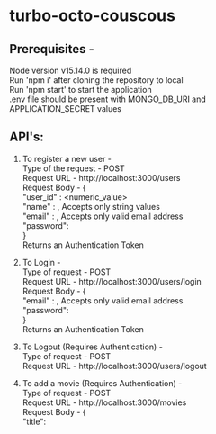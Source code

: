 # turbo-octo-couscous

## Prerequisites - 
Node version v15.14.0 is required \
Run 'npm i' after cloning the repository to local \
Run 'npm start' to start the application \
.env file should be present with MONGO_DB_URI and APPLICATION_SECRET values

## API's: 

1. To register a new user - \
Type of the request - POST \
Request URL - http://localhost:3000/users \
Request Body - {\
        "user_id" : <numeric_value>\
        "name" : <name>, Accepts only string values\
        "email" : <email>, Accepts only valid email address\
        "password": <password>\
}\
Returns an Authentication Token 

2. To Login - \
Type of request - POST \
Request URL - http://localhost:3000/users/login \
Request Body - {\
        "email" : <email>, Accepts only valid email address\
        "password": <password>\
}\
Returns an Authentication Token

3. To Logout (Requires Authentication) - \
Type of request - POST \
Request URL - http://localhost:3000/users/logout

4. To add a movie (Requires Authentication) - \
Type of request - POST \
Request URL - http://localhost:3000/movies \
Request Body - {\
         "title":<title> \
        "language":<language> \
        "genre":<genre> \
        "released_on":<released_on> \
        "description": <description> \
}

5. To update a movie (Requires Authentication) - \
Type of request - PATCH \
Request URL - http://localhost:3000/movies/<movie_id> \
Request Body - {\
        "genre":<genre> \
        "description": <description> \
}
Update can be performed only on genre or description or both.

6. To delete a movie (Requires Authentication) - \
Type of request - DELETE \
Request URL - http://localhost:3000/movies/<movie_id>

7. To rate a movie (Requires Authentication) - \
Type of request - POST \
Request URL - http://localhost:3000/movieRating \
Request Body - {\
        "title":<title> \
        "language":<language> \
        "released_on":<released_on> \
        "rating": <rating> \
}

8. To view all movie ratings (Requires Authentication) - \
Type of request - GET \
Request URL - http://localhost:3000/movieRatings?limit=10&skip=10 \
Default value for limit is 10 and skip is 0 

9. To logout from all sessions (Requires Authentication) - \
Type of request - POST \
Request URL - http://localhost:3000/users/logoutAll

#### For the API's that requires authentication, in request headers add the key as 'Authorization' and corresponding value should be - Bearer <JWT_token>